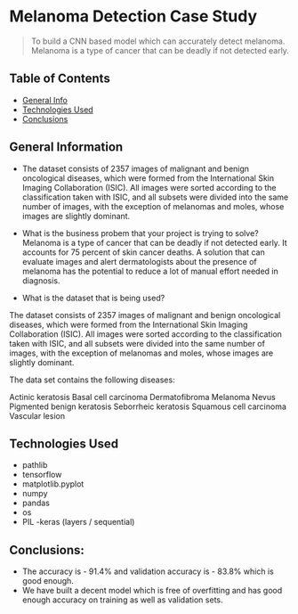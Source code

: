 # Melanoma Detection Case Study
>  To build a CNN based model which can accurately detect melanoma. Melanoma is a type of cancer that can be deadly if not detected early. 


## Table of Contents
* [General Info](#general-information)
* [Technologies Used](#technologies-used)
* [Conclusions](#conclusions)




## General Information
- The dataset consists of 2357 images of malignant and benign oncological diseases, which were formed from the International Skin Imaging Collaboration (ISIC). All images were sorted according to the classification taken with ISIC, and all subsets were divided into the same number of images, with the exception of melanomas and moles, whose images are slightly dominant.

- What is the business probem that your project is trying to solve?
Melanoma is a type of cancer that can be deadly if not detected early. It accounts for 75 percent of skin cancer deaths. A solution that can evaluate images and alert dermatologists about the presence of melanoma has the potential to reduce a lot of manual effort needed in diagnosis.

- What is the dataset that is being used?

The dataset consists of 2357 images of malignant and benign oncological diseases, which were formed from the International Skin Imaging Collaboration (ISIC). All images were sorted according to the classification taken with ISIC, and all subsets were divided into the same number of images, with the exception of melanomas and moles, whose images are slightly dominant.


The data set contains the following diseases:

Actinic keratosis
Basal cell carcinoma
Dermatofibroma
Melanoma
Nevus
Pigmented benign keratosis
Seborrheic keratosis
Squamous cell carcinoma
Vascular lesion


## Technologies Used
- pathlib
- tensorflow
- matplotlib.pyplot
- numpy
- pandas
- os
- PIL
-keras (layers / sequential)

## Conclusions:
* The accuracy is - 91.4% and validation accuracy is - 83.8% which is good enough.
* We have built a decent model which is free of overfitting and has good enough accuracy on training as well as validation sets.










